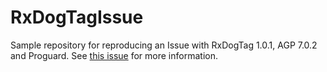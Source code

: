 # RxDogTagIssue

Sample repository for reproducing an Issue with RxDogTag 1.0.1, AGP 7.0.2 and Proguard. See [this issue](https://github.com/uber/RxDogTag/issues/73) for more information.
